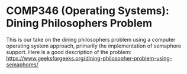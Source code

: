 # COMP346 (Operating Systems): Dining Philosophers Problem
This is our take on the dining philosophers problem using a computer operating system approach, primarily the implementation of semaphore support. Here is a good description of the problem: https://www.geeksforgeeks.org/dining-philosopher-problem-using-semaphores/
